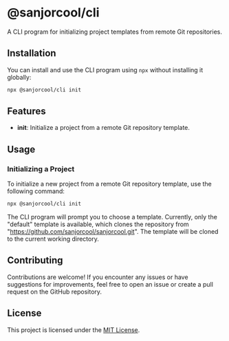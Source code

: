 # @sanjorcool/cli

A CLI program for initializing project templates from remote Git repositories.

## Installation

You can install and use the CLI program using `npx` without installing it globally:

```sh
npx @sanjorcool/cli init
```

## Features

- **init**: Initialize a project from a remote Git repository template.

## Usage

### Initializing a Project

To initialize a new project from a remote Git repository template, use the following command:

```sh
npx @sanjorcool/cli init
```

The CLI program will prompt you to choose a template. Currently, only the "default" template is available, which clones the repository from "https://github.com/sanjorcool/sanjorcool.git". The template will be cloned to the current working directory.

## Contributing

Contributions are welcome! If you encounter any issues or have suggestions for improvements, feel free to open an issue or create a pull request on the GitHub repository.

## License

This project is licensed under the [MIT License](LICENSE).
